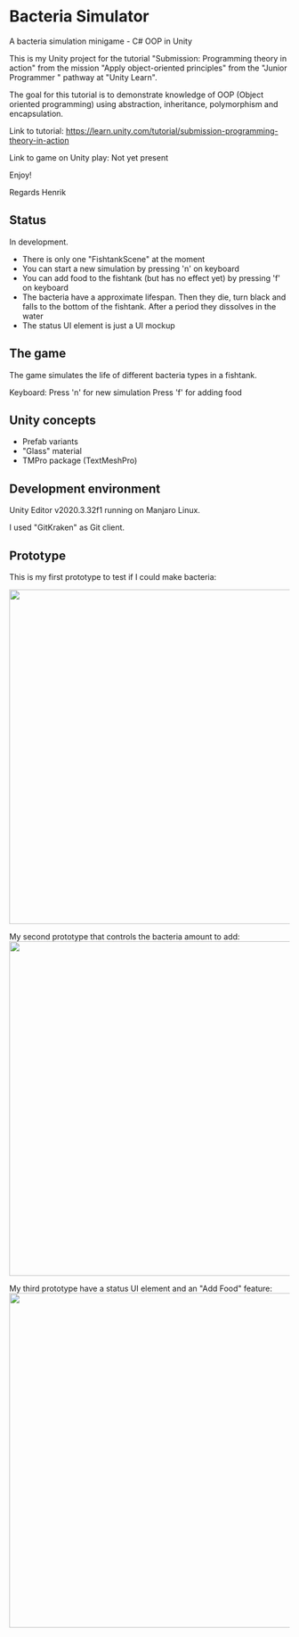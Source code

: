 # Bacteria Simulator

A bacteria simulation minigame - C# OOP in Unity

This is my Unity project for the tutorial "Submission: Programming theory in action" from the mission "Apply object-oriented principles" from the "Junior Programmer " pathway at "Unity Learn".

The goal for this tutorial is to demonstrate knowledge of OOP (Object oriented programming) using abstraction, inheritance, polymorphism and encapsulation.

Link to tutorial: https://learn.unity.com/tutorial/submission-programming-theory-in-action

Link to game on Unity play: Not yet present

Enjoy!

Regards Henrik

## Status
In development.

- There is only one "FishtankScene" at the moment
- You can start a new simulation by pressing 'n' on keyboard
- You can add food to the fishtank (but has no effect yet) by pressing 'f' on keyboard
- The bacteria have a approximate lifespan. Then they die, turn black and falls to the bottom of the fishtank. After a period they dissolves in the water
- The status UI element is just a UI mockup


## The game
The game simulates the life of different bacteria types in a fishtank.

Keyboard:
Press 'n' for new simulation
Press 'f' for adding food

## Unity concepts
- Prefab variants
- "Glass" material
- TMPro package (TextMeshPro)

## Development environment
Unity Editor v2020.3.32f1 running on Manjaro Linux.

I used "GitKraken" as Git client.

## Prototype

This is my first prototype to test if I could make bacteria:

<img src="https://raw.githubusercontent.com/henrikfalk/Bacteria-Simulator/main/Images/Bacteria-Simulator-Prototype-1.png" width="600" >

My second prototype that controls the bacteria amount to add:
<img src="https://raw.githubusercontent.com/henrikfalk/Bacteria-Simulator/main/Images/Bacteria-Simulator-Prototype-2.png" width="600" >

My third prototype have a status UI element and an "Add Food" feature:
<img src="https://raw.githubusercontent.com/henrikfalk/Bacteria-Simulator/main/Images/Bacteria-Simulator-Prototype-3.png" width="600" >

